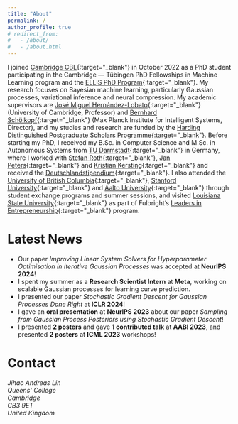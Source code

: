 ```yaml
---
title: "About"
permalink: /
author_profile: true
# redirect_from: 
#   - /about/
#   - /about.html
---
```


I joined [Cambridge CBL](https://www.cbl-cambridge.org){:target="_blank"} in October 2022 as a PhD student participating in the Cambridge — Tübingen PhD Fellowships in Machine Learning program and the [ELLIS PhD Program](https://ellis.eu/phd-postdoc){:target="_blank"}.
My research focuses on Bayesian machine learning, particularly Gaussian processes, variational inference and neural compression. My academic supervisors are [José Miguel Hernández-Lobato](https://jmhl.org){:target="_blank"} (University of Cambridge, Professor) and [Bernhard Schölkopf](https://is.mpg.de/~bs){:target="_blank"} (Max Planck Institute for Intelligent Systems, Director), and my studies and research are funded by the [Harding Distinguished Postgraduate Scholars Programme](https://www.hardingscholars.fund.cam.ac.uk){:target="_blank"}.
Before starting my PhD, I received my B.Sc. in Computer Science and M.Sc. in Autonomous Systems from [TU Darmstadt](https://www.tu-darmstadt.de/index.en.jsp){:target="_blank"} in Germany, where I worked with [Stefan Roth](https://www.visinf.tu-darmstadt.de/visual_inference/people_vi/stefan_roth.en.jsp){:target="_blank"}, [Jan Peters](https://www.ias.informatik.tu-darmstadt.de/Member/JanPeters){:target="_blank"} and [Kristian Kersting](https://ml-research.github.io/people/kkersting/){:target="_blank"} and received the [Deutschlandstipendium](https://www.deutschlandstipendium.de/deutschlandstipendium/de/services/english/english_node.html){:target="_blank"}.
I also attended the [University of British Columbia](https://www.ubc.ca){:target="_blank"}, [Stanford University](https://www.stanford.edu){:target="_blank"} and [Aalto University](https://www.aalto.fi/en){:target="_blank"} through student exchange programs and summer sessions, and visited [Louisiana State University](https://www.lsu.edu){:target="_blank"} as part of Fulbright’s [Leaders in Entrepreneurship](https://www.fulbright.de/programs-for-germans/studierende-und-graduierte/leaders-in-entrepreneurship){:target="_blank"} program.

Latest News
======
- Our paper *Improving Linear System Solvers for Hyperparameter Optimisation in Iterative Gaussian Processes* was accepted at **NeurIPS 2024**!
- I spent my summer as a **Research Scientist Intern** at **Meta**, working on scalable Gaussian processes for learning curve prediction.
- I presented our paper *Stochastic Gradient Descent for Gaussian Processes Done Right* at **ICLR 2024**!
- I gave an **oral presentation** at **NeurIPS 2023** about our paper *Sampling from Gaussian Process Posteriors using Stochastic Gradient Descent*!
- I presented **2 posters** and gave **1 contributed talk** at **AABI 2023**, and presented **2 posters** at **ICML 2023** workshops!

Contact
======
<address>
Jihao Andreas Lin<br>
Queens' College<br>
Cambridge<br>
CB3 9ET<br>
United Kingdom
</address>
